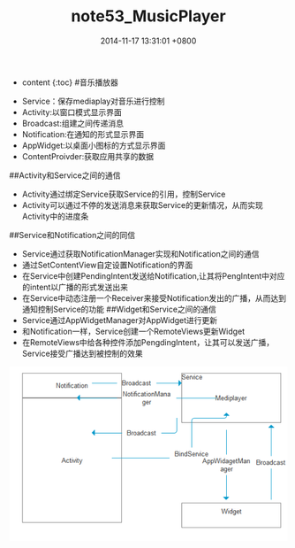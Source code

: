 ﻿---
layout: post
title:  "note53_MusicPlayer"
date:   2014-11-17 13:31:01 +0800
categories: android
tag: android
---

* content
{:toc}
#音乐播放器
- Service：保存mediaplay对音乐进行控制
- Activity:以窗口模式显示界面
- Broadcast:组建之间传递消息
- Notification:在通知的形式显示界面
- AppWidget:以桌面小图标的方式显示界面
- ContentProivder:获取应用共享的数据

##Activity和Service之间的通信
- Activity通过绑定Service获取Service的引用，控制Service
- Activity可以通过不停的发送消息来获取Service的更新情况，从而实现Activity中的进度条

##Service和Notification之间的同信
- Service通过获取NotificationManager实现和Notification之间的通信
- 通过SetContentView自定设置Notification的界面
- 在Service中创建PendingIntent发送给Notification,让其将PengIntent中对应的intent以广播的形式发送出来
- 在Service中动态注册一个Receiver来接受Notification发出的广播，从而达到通知控制Service的功能
##Widget和Service之间的通信
- Service通过AppWidgetManager对AppWidget进行更新
- 和Notification一样，Service创建一个RemoteViews更新Widget
- 在RemoteViews中给各种控件添加PengdingIntent，让其可以发送广播，Service接受广播达到被控制的效果

![](image1.png)